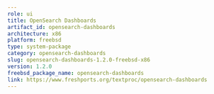```yaml
---
role: ui
title: OpenSearch Dashboards
artifact_id: opensearch-dashboards
architecture: x86
platform: freebsd
type: system-package
category: opensearch-dashboards
slug: opensearch-dashboards-1.2.0-freebsd-x86
version: 1.2.0
freebsd_package_name: opensearch-dashboards
link: https://www.freshports.org/textproc/opensearch-dashboards
---
```

